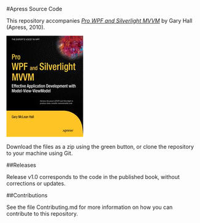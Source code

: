 #Apress Source Code

This repository accompanies [*Pro WPF and Silverlight MVVM*](http://www.apress.com/9781430231622) by Gary Hall (Apress, 2010).

![Cover image](9781430231622.jpg)

Download the files as a zip using the green button, or clone the repository to your machine using Git.

##Releases

Release v1.0 corresponds to the code in the published book, without corrections or updates.

##Contributions

See the file Contributing.md for more information on how you can contribute to this repository.
